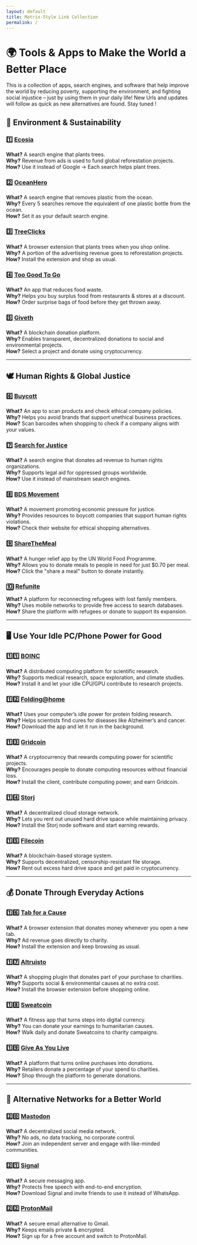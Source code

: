 ```yaml
---
layout: default
title: Matrix-Style Link Collection
permalink: /
---
```


<!DOCTYPE html>
<html lang="en">
<head>
    <meta charset="UTF-8">
    <meta name="viewport" content="width=device-width, initial-scale=1.0">
    <title>Matrix-Style Link Collection</title>
    <link rel="stylesheet" type="text/css" href="style.css">
    <script src="matrix.js"></script>
</head>
<body>
    <h1>🌍 Tools & Apps to Make the World a Better Place</h1>
    <p>This is a collection of apps, search engines, and software that help improve the world by reducing poverty, supporting the environment, and fighting social injustice – just by using them in your daily life!
    New Urls and updates will follow as quick as new alternatives are found. Stay tuned ! </p>
</body>
</html>

## **🌱 Environment & Sustainability**

### 1️⃣ [Ecosia](https://www.ecosia.org/)
**What?** A search engine that plants trees.  
**Why?** Revenue from ads is used to fund global reforestation projects.  
**How?** Use it instead of Google → Each search helps plant trees.  

### 2️⃣ [OceanHero](https://oceanhero.today/)
**What?** A search engine that removes plastic from the ocean.  
**Why?** Every 5 searches remove the equivalent of one plastic bottle from the ocean.  
**How?** Set it as your default search engine.  

### 3️⃣ [TreeClicks](https://www.treeclicks.com/)
**What?** A browser extension that plants trees when you shop online.  
**Why?** A portion of the advertising revenue goes to reforestation projects.  
**How?** Install the extension and shop as usual.  

### 4️⃣ [Too Good To Go](https://toogoodtogo.com/)
**What?** An app that reduces food waste.  
**Why?** Helps you buy surplus food from restaurants & stores at a discount.  
**How?** Order surprise bags of food before they get thrown away.  

### 5️⃣ [Giveth](https://giveth.io/)
**What?** A blockchain donation platform.  
**Why?** Enables transparent, decentralized donations to social and environmental projects.  
**How?** Select a project and donate using cryptocurrency.  

---

## **🕊️ Human Rights & Global Justice**

### 6️⃣ [Buycott](https://www.buycott.com/)
**What?** An app to scan products and check ethical company policies.  
**Why?** Helps you avoid brands that support unethical business practices.  
**How?** Scan barcodes when shopping to check if a company aligns with your values.  

### 7️⃣ [Search for Justice](https://searchforjustice.org/)
**What?** A search engine that donates ad revenue to human rights organizations.  
**Why?** Supports legal aid for oppressed groups worldwide.  
**How?** Use it instead of mainstream search engines.  

### 8️⃣ [BDS Movement](https://bdsmovement.net/)
**What?** A movement promoting economic pressure for justice.  
**Why?** Provides resources to boycott companies that support human rights violations.  
**How?** Check their website for ethical shopping alternatives.  

### 9️⃣ [ShareTheMeal](https://sharethemeal.org/)
**What?** A hunger relief app by the UN World Food Programme.  
**Why?** Allows you to donate meals to people in need for just $0.70 per meal.  
**How?** Click the "share a meal" button to donate instantly.  

### 🔟 [Refunite](https://refunite.org/)
**What?** A platform for reconnecting refugees with lost family members.  
**Why?** Uses mobile networks to provide free access to search databases.  
**How?** Share the platform with refugees or donate to support its expansion.  

---

## **🖥️ Use Your Idle PC/Phone Power for Good**

### 1️⃣1️⃣ [BOINC](https://boinc.berkeley.edu/)
**What?** A distributed computing platform for scientific research.  
**Why?** Supports medical research, space exploration, and climate studies.  
**How?** Install it and let your idle CPU/GPU contribute to research projects.  

### 1️⃣2️⃣ [Folding@home](https://foldingathome.org/)
**What?** Uses your computer’s idle power for protein folding research.  
**Why?** Helps scientists find cures for diseases like Alzheimer’s and cancer.  
**How?** Download the app and let it run in the background.  

### 1️⃣3️⃣ [Gridcoin](https://gridcoin.us/)
**What?** A cryptocurrency that rewards computing power for scientific projects.  
**Why?** Encourages people to donate computing resources without financial loss.  
**How?** Install the client, contribute computing power, and earn Gridcoin.  

### 1️⃣4️⃣ [Storj](https://www.storj.io/)
**What?** A decentralized cloud storage network.  
**Why?** Lets you rent out unused hard drive space while maintaining privacy.  
**How?** Install the Storj node software and start earning rewards.  

### 1️⃣5️⃣ [Filecoin](https://filecoin.io/)
**What?** A blockchain-based storage system.  
**Why?** Supports decentralized, censorship-resistant file storage.  
**How?** Rent out excess hard drive space and get paid in cryptocurrency.  

---

## **💰 Donate Through Everyday Actions**

### 1️⃣6️⃣ [Tab for a Cause](https://tab.gladly.io/)
**What?** A browser extension that donates money whenever you open a new tab.  
**Why?** Ad revenue goes directly to charity.  
**How?** Install the extension and keep browsing as usual.  

### 1️⃣7️⃣ [Altruisto](https://altruisto.com/)
**What?** A shopping plugin that donates part of your purchase to charities.  
**Why?** Supports social & environmental causes at no extra cost.  
**How?** Install the browser extension before shopping online.  

### 1️⃣8️⃣ [Sweatcoin](https://sweatco.in/)
**What?** A fitness app that turns steps into digital currency.  
**Why?** You can donate your earnings to humanitarian causes.  
**How?** Walk daily and donate Sweatcoins to charity campaigns.  

### 1️⃣9️⃣ [Give As You Live](https://www.giveasyoulive.com/)
**What?** A platform that turns online purchases into donations.  
**Why?** Retailers donate a percentage of your spend to charities.  
**How?** Shop through the platform to generate donations.  

---

## **📡 Alternative Networks for a Better World**

### 2️⃣0️⃣ [Mastodon](https://joinmastodon.org/)
**What?** A decentralized social media network.  
**Why?** No ads, no data tracking, no corporate control.  
**How?** Join an independent server and engage with like-minded communities.  

### 2️⃣1️⃣ [Signal](https://signal.org/)
**What?** A secure messaging app.  
**Why?** Protects free speech with end-to-end encryption.  
**How?** Download Signal and invite friends to use it instead of WhatsApp.  

### 2️⃣2️⃣ [ProtonMail](https://protonmail.com/)
**What?** A secure email alternative to Gmail.  
**Why?** Keeps emails private & encrypted.  
**How?** Sign up for a free account and switch to ProtonMail.  
